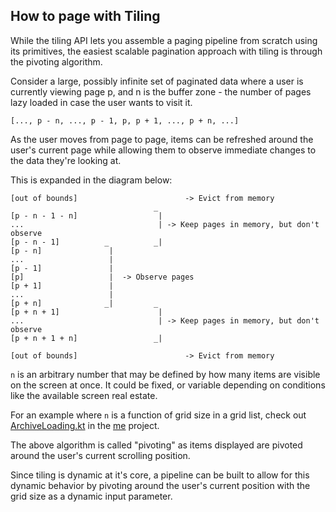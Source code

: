 ## How to page with Tiling

While the tiling API lets you assemble a paging pipeline from scratch using its primitives, the easiest scalable
pagination approach with tiling is through the pivoting algorithm.

Consider a large, possibly infinite set of paginated data where a user is currently viewing page p, and n
is the buffer zone - the number of pages lazy loaded in case the user wants to visit it.

```
[..., p - n, ..., p - 1, p, p + 1, ..., p + n, ...]
```

As the user moves from page to page, items can be refreshed around the user's current page
while allowing them to observe immediate changes to the data they're looking at.

This is expanded in the diagram below:

```
[out of bounds]                        -> Evict from memory
                                _
[p - n - 1 - n]                  |
...                              | -> Keep pages in memory, but don't observe
[p - n - 1]          _          _|                        
[p - n]               |
...                   |
[p - 1]               |
[p]                   |  -> Observe pages     
[p + 1]               |
...                   |
[p + n]              _|         _
[p + n + 1]                      |
...                              | -> Keep pages in memory, but don't observe
[p + n + 1 + n]                 _|

[out of bounds]                        -> Evict from memory
```

`n` is an arbitrary number that may be defined by how many items are visible on the screen at once. It could be fixed,
or variable depending on conditions like the available screen real estate.

For an example where `n` is a function of grid size in a grid list, check out [ArchiveLoading.kt](https://github.com/tunjid/me/blob/main/common/feature-archive-list/src/commonMain/kotlin/com/tunjid/me/feature/archivelist/ArchiveLoading.kt) in the [me](https://github.com/tunjid/me) project.

The above algorithm is called "pivoting" as items displayed are pivoted around the user's current scrolling position.

Since tiling is dynamic at it's core, a pipeline can be built to allow for this dynamic behavior by
pivoting around the user's current position with the grid size as a dynamic input parameter.